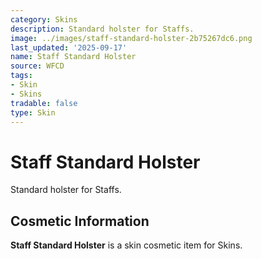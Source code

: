 ```yaml
---
category: Skins
description: Standard holster for Staffs.
image: ../images/staff-standard-holster-2b75267dc6.png
last_updated: '2025-09-17'
name: Staff Standard Holster
source: WFCD
tags:
- Skin
- Skins
tradable: false
type: Skin
---
```


# Staff Standard Holster

Standard holster for Staffs.

## Cosmetic Information

**Staff Standard Holster** is a skin cosmetic item for Skins.

